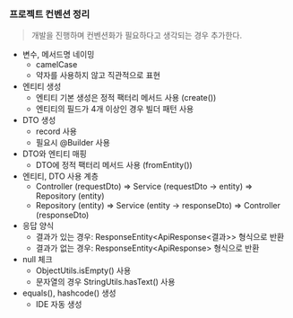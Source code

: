 ### 프로젝트 컨벤션 정리

> 개발을 진행하며 컨벤션화가 필요하다고 생각되는 경우 추가한다.

- 변수, 메서드명 네이밍
  - camelCase
  - 약자를 사용하지 않고 직관적으로 표현
- 엔티티 생성
  - 엔티티 기본 생성은 정적 팩터리 메서드 사용 (create())
  - 엔티티의 필드가 4개 이상인 경우 빌더 패턴 사용
- DTO 생성
  - record 사용
  - 필요시 @Builder 사용
- DTO와 엔티티 매핑
  - DTO에 정적 팩터리 메서드 사용 (fromEntity())
- 엔티티, DTO 사용 계층
  - Controller (requestDto) => Service (requestDto -> entity) => Repository (entity)
  - Repository (entity) => Service (entity -> responseDto) => Controller (responseDto)
- 응답 양식
  - 결과가 있는 경우: ResponseEntity<ApiResponse<결과>> 형식으로 반환
  - 결과가 없는 경우: ResponseEntity<ApiResponse<Void>> 형식으로 반환
- null 체크
  - ObjectUtils.isEmpty() 사용
  - 문자열의 경우 StringUtils.hasText() 사용
- equals(), hashcode() 생성
  - IDE 자동 생성
